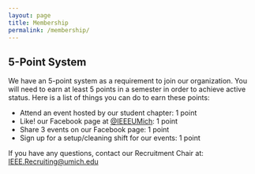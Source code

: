 ```yaml
---
layout: page
title: Membership
permalink: /membership/
---
```


## 5-Point System

We have an 5-point system as a requirement to join our organization. You will need to earn at least 5 points in a semester in order to achieve active status. Here is a list of things you can do to earn these points:

- Attend an event hosted by our student chapter: 1 point
- Like! our Facebook page at [@IEEEUMich](https://www.facebook.com/IEEEUMich/): 1 point
- Share 3 events on our Facebook page: 1 point
- Sign up for a setup/cleaning shift for our events: 1 point

If you have any questions, contact our Recruitment Chair at: [IEEE.Recruiting@umich.edu](mailto:IEEE.Recruiting@umich.edu) 
